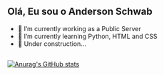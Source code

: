 ## Olá, Eu sou o Anderson Schwab 

- 🔭 I’m currently working as a Public Server
- 🌱 I’m currently learning Python, HTML and CSS
- 🚧 Under construction...
##

  [![Anurag's GitHub stats](https://github-readme-stats.vercel.app/api?username=anderSchwab&show_icons=true&theme=dark)](https://github.com/anderSchwab/github-readme-stats)
